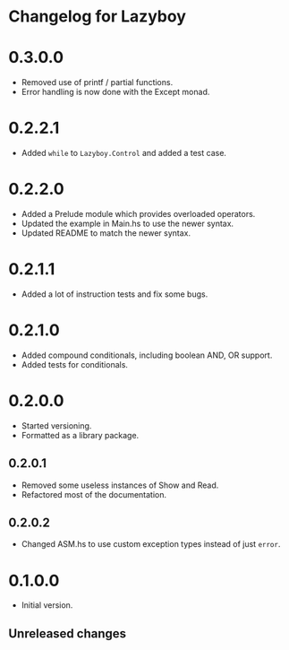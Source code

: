 # Changelog for Lazyboy

# 0.3.0.0
- Removed use of printf / partial functions.
- Error handling is now done with the Except monad.
	
# 0.2.2.1
- Added `while` to `Lazyboy.Control` and added a test case.

# 0.2.2.0
- Added a Prelude module which provides overloaded operators.
- Updated the example in Main.hs to use the newer syntax.
- Updated README to match the newer syntax.

# 0.2.1.1
- Added a lot of instruction tests and fix some bugs.

# 0.2.1.0
- Added compound conditionals, including boolean AND, OR support.
- Added tests for conditionals.

# 0.2.0.0
- Started versioning.
- Formatted as a library package.

## 0.2.0.1
- Removed some useless instances of Show and Read.
- Refactored most of the documentation.

## 0.2.0.2
 - Changed ASM.hs to use custom exception types instead of just `error`.

# 0.1.0.0
- Initial version.

## Unreleased changes
